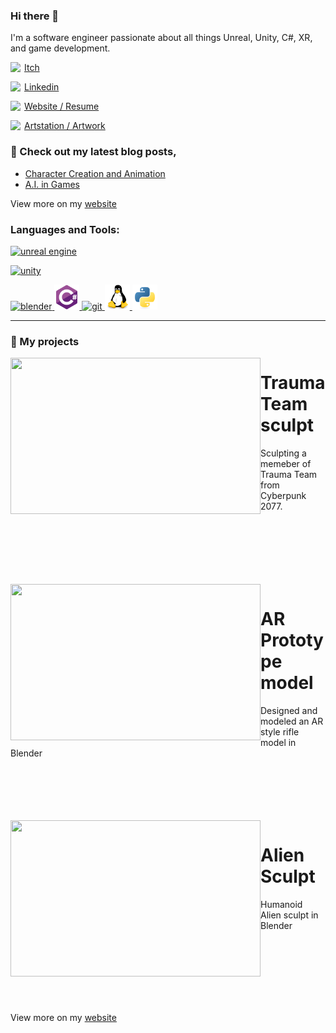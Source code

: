 
### Hi there 👋

I'm a software engineer passionate about all things Unreal, Unity, C#, XR, and game development.

[<img align="left" width="22px" src="https://assetsio.reedpopcdn.com/Itch.io_logo.jpg?width=1200&height=1200&fit=crop&quality=100&format=png&enable=upscale&auto=webp"/>Itch](https://itch.io/profile/lordtommy33)

[<img align="left" width="22px" src="https://cdn-icons-png.flaticon.com/512/174/174857.png"/>Linkedin](https://www.linkedin.com/in/thomas-wilkinson-5928bb100/)

[<img align="left" width="22px" src="http://samuelarminana.com/favicon.ico"/>Website / Resume](https://www.silentstalwart.com)

[<img align="left" width="22px" src="https://seeklogo.com/images/A/artstation-logo-5765B1C358-seeklogo.com.png"/>Artstation / Artwork]([https://www.silentstalwart.com](https://www.artstation.com/lordtommy33))

### 📝 Check out my latest blog posts,
<!-- BLOG-POST-LIST:START -->
- [Character Creation and Animation]([https://medium.com/@devanjpmorgan/setting-up-grabbable-objects-452c50fc4b70](https://wordpress.com/post/silentstalwart.com/1539))
- [A.I. in Games]([https://medium.com/@devanjpmorgan/basic-hand-animations-be24aaaad61c](https://wordpress.com/post/silentstalwart.com/209))

<!-- BLOG-POST-LIST:END -->
View more on my [website](https://www.silentstalwart.com)

### Languages and Tools:

<p align="left"> 

<a href="https://unrealengine.com/" target="_blank" rel="noreferrer"> <img src="https://seeklogo.com/images/U/unreal-engine-logo-12B9A1D996-seeklogo.com.png" alt="unreal engine" width="40" height="40"/> </a> </p>
<a href="https://unity.com/" target="_blank" rel="noreferrer"> <img src="https://www.vectorlogo.zone/logos/unity3d/unity3d-icon.svg" alt="unity" width="40" height="40"/> </a> </p>
<a href="https://www.blender.org" target="_blank" rel="noreferrer"> <img src="https://uxwing.com/wp-content/themes/uxwing/download/brands-and-social-media/blender-icon.png" alt="blender" width="40" height="40"/> </a> 
<a href="https://www.w3schools.com/cs/" target="_blank" rel="noreferrer"> <img src="https://raw.githubusercontent.com/devicons/devicon/master/icons/csharp/csharp-original.svg" alt="csharp" width="40" height="40"/> </a> 
<a href="https://git-scm.com/" target="_blank" rel="noreferrer"> <img src="https://www.vectorlogo.zone/logos/git-scm/git-scm-icon.svg" alt="git" width="40" height="40"/> </a> 
<a href="https://www.linux.org/" target="_blank" rel="noreferrer"> <img src="https://raw.githubusercontent.com/devicons/devicon/master/icons/linux/linux-original.svg" alt="linux" width="40" height="40"/> </a> 
<a href="https://www.python.org" target="_blank" rel="noreferrer"> <img src="https://raw.githubusercontent.com/devicons/devicon/master/icons/python/python-original.svg" alt="python" width="40" height="40"/> </a> 





---
### 💾 My projects

<img src="https://silentstalwart.com/wp-content/uploads/2024/02/Trauma_Team_sculptori-Copy-1024x576.png" align="left" width="400px" height="250px"/> 

# Trauma Team sculpt
Sculpting a memeber of Trauma Team from Cyberpunk 2077.

<br/>
<br/>
<br/>
<br/>
<br/>
<br/>





<img src="https://i0.wp.com/silentstalwart.com/wp-content/uploads/2023/09/ar-15_test_render7.png?resize=1200%2C675&ssl=1" align="left" width="400px" height="250px"/> 

# AR Prototype model
Designed and modeled an AR style rifle model in Blender

<br/>
<br/>
<br/>
<br/>
<br/>



<img src="https://i0.wp.com/silentstalwart.com/wp-content/uploads/2023/11/tbrender_Viewport_009.png?resize=1200%2C823&ssl=1" align="left" width="400px" height="250px"/> 

# Alien Sculpt
Humanoid Alien sculpt in Blender

<br/>
<br/>
<br/>
<br/>
<br/>
<br/>





View more on my [website](https://devanjpmorgan.wixsite.com/website-4)
